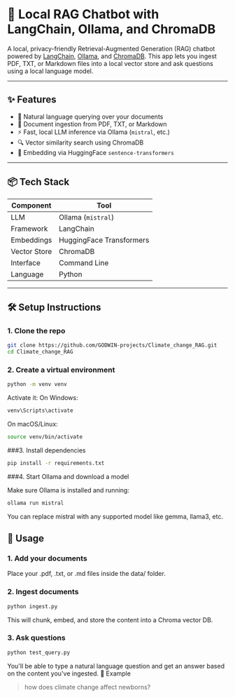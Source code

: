 # 🧠 Local RAG Chatbot with LangChain, Ollama, and ChromaDB

A local, privacy-friendly Retrieval-Augmented Generation (RAG) chatbot powered by [LangChain](https://www.langchain.com/), [Ollama](https://ollama.com/), and [ChromaDB](https://www.trychroma.com/). This app lets you ingest PDF, TXT, or Markdown files into a local vector store and ask questions using a local language model.

---

## ✨ Features

- 💬 Natural language querying over your documents  
- 📄 Document ingestion from PDF, TXT, or Markdown  
- ⚡ Fast, local LLM inference via Ollama (`mistral`, etc.)  
- 🔍 Vector similarity search using ChromaDB  
- 🧠 Embedding via HuggingFace `sentence-transformers`

---

## 📦 Tech Stack

| Component     | Tool                      |
|---------------|---------------------------|
| LLM           | Ollama (`mistral`)        |
| Framework     | LangChain                 |
| Embeddings    | HuggingFace Transformers  |
| Vector Store  | ChromaDB                  |
| Interface     | Command Line              |
| Language      | Python                    |

---

## 🛠️ Setup Instructions

### 1. Clone the repo

```bash
git clone https://github.com/GODWIN-projects/Climate_change_RAG.git
cd Climate_change_RAG
```
### 2. Create a virtual environment

```bash
python -m venv venv
```

Activate it:
On Windows:
```bash
venv\Scripts\activate
```
On macOS/Linux:
```bash
source venv/bin/activate
```
###3. Install dependencies
```bash
pip install -r requirements.txt
```
###4. Start Ollama and download a model

Make sure Ollama is installed and running:
```bash
ollama run mistral
```
You can replace mistral with any supported model like gemma, llama3, etc.

## 🔧 Usage
### 1. Add your documents

Place your .pdf, .txt, or .md files inside the data/ folder.
### 2. Ingest documents
```bash
python ingest.py
```
This will chunk, embed, and store the content into a Chroma vector DB.
### 3. Ask questions
```bash
python test_query.py
```
You'll be able to type a natural language question and get an answer based on the content you've ingested.
🧠 Example

> how does climate change affect newborns?

